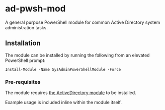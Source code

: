 # ad-pwsh-mod
A general purpose PowerShell module for common Active Directory system administration tasks.

## Installation

The module can be installed by running the following from an elevated PowerShell prompt:

`Install-Module -Name SysAdminPowerShellModule -Force`

### Pre-requisites

The module requires [the ActiveDirectory module](https://docs.microsoft.com/en-us/powershell/module/activedirectory/?view=windowsserver2022-ps) to be installed.

Example usage is included inline within the module itself.
